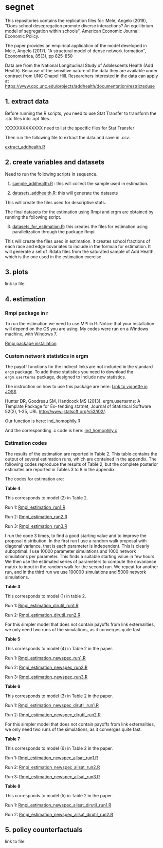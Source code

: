 # segnet
This repositories contains the replication files for:
Mele, Angelo (2019), "Does school desegregation promote diverse interactions? An equilibrium model of segregation within schools", American Economic Journal: Economic Policy.

The paper provides an empirical application of the model developed in 
Mele, Angelo (2017), "A structural model of dense network formation", Econometrica, 85(3), pp 825-850

Data are from the National Longitudinal Study of Adolescents Health (Add Health). Because of the sensitive nature of the data they are available under contract from UNC Chapel Hill. Researchers interested in the data can apply at https://www.cpc.unc.edu/projects/addhealth/documentation/restricteduse 

## 1. extract data
Before running the R scripts, you need to use Stat Transfer to transform the .stc files into .xpt files. 

XXXXXXXXXXXXX need to list the specific files for Stat Transfer

Then run the following file to extract the data and save in .csv.

[extract_addhealth.R](extract_addhealth.R)



## 2. create variables and datasets
Need to run the following scripts in sequence.

1. [sample_addhealth.R](sample_addhealth.R) : this will collect the sample used in estimation.

2. [datasets_addhealth.R](datasets_addhealth.R): this will generate the datasets

This will create the files used for descriptive stats.

The final datasets for the estimation using Rmpi and ergm are obtained by running the following script.

3. [datasets_for_estimation.R](datasets_for_estimation.R): this creates the files for estimation using parallelization through the package Rmpi.

This will create the files used in estimation. It creates school fractions of each race and edge covariates to include in the
formula for estimation. It will generate a set of .Rdata files from the saturated sample of Add Health, which is the one used in the estimation exercise

## 3. plots
link to file

## 4. estimation 

### Rmpi package in r
To run the estimation we need to use MPI in R. Notice that your installation will depend on the OS you are using. My codes were run on a Windows machine, with Windows 7.

[Rmpi package installation](http://fisher.stats.uwo.ca/faculty/yu/Rmpi/)


### Custom network statistics in ergm
The payoff functions for the indirect links are not included
in the standard `ergm` package. To add these statistics you need to 
download the `ergm.userterms` package, designed to include new statistics.

The instruction on how to use this package are here: [Link to vignette in JOSS](https://www.jstatsoft.org/article/view/v052i02).


Hunter DR, Goodreau SM, Handcock MS (2013). ergm.userterms: A Template Package for Ex-
tending statnet, Journal of Statistical Software 52(2), 1-25, URL http://www.jstatsoft.org/v52/i02/.

Our function is here: [ind_homophily.R](ind_homophily)

And the corresponding .c code is here: [ind_homophily.c](ind_homophily.c)

### Estimation codes

The results of the estimation are reported in Table 2. This table contains the output of several estimation runs, which are contained in the appendix. The following codes reproduce the results of Table 2, but the complete posterior estimates are reported in Tables 3 to 8 in the appendix.

The codes for estimation are:

**Table 4**

This corresponds to model (2) in Table 2.

Run 1: [Rmpi_estimation_run1.R](Rmpi_estimation_run1.R)

Run 2: [Rmpi_estimation_run2.R](Rmpi_estimation_run2.R) 

Run 3: [Rmpi_estimation_run3.R](Rmpi_estimation_run3.R)

I run the code 3 times, to find a good starting value and to improve the 
proposal distribution. In the first run I use a random walk proposal with
diagonal variance, that is each parameter is independent. This is clearly suboptimal. 
I use 10000 parameter simulations and 1000 network simulations per parameter. This finds
a suitable starting value in few hours. We then use the estimated series of parameters to compute the covariance matrix to input in the random walk for the second run.
We repeat for another run, and in the third run we use 100000 simulations and 5000 network simulations. 



**Table 3**

This corresponds to model (1) in table 2.

Run 1: [Rmpi_estimation_dirutil_run1.R](Rmpi_estimation_dirutil_run1.R)

Run 2: [Rmpi_estimation_dirutil_run2.R](Rmpi_estimation_dirutil_run2.R)

For this simpler model that does not contain payoffs from link externalities, we only need two runs of the simulations, as it converges quite fast.


**Table 5**

This corresponds to model (4) in Table 2 in the paper.

Run 1: [Rmpi_estimation_newspec_run1.R](Rmpi_estimation_newspec_run1.R)

Run 2: [Rmpi_estimation_newspec_run2.R](Rmpi_estimation_newspec_run2.R) 

Run 3: [Rmpi_estimation_newspec_run3.R](Rmpi_estimation_newspec_run3.R)


**Table 6**

This corresponds to model (3) in Table 2 in the paper.

Run 1: [Rmpi_estimation_newspec_dirutil_run1.R](Rmpi_estimation_newspec_dirutil_run1.R)

Run 2: [Rmpi_estimation_newspec_dirutil_run2.R](Rmpi_estimation_newspec_dirutil_run2.R)

For this simpler model that does not contain payoffs from link externalities, we only need two runs of the simulations, as it converges quite fast.


**Table 7**

This corresponds to model (6) in Table 2 in the paper.

Run 1: [Rmpi_estimation_newspec_allsat_run1.R](Rmpi_estimation_newspec_allsat_run1.R)

Run 2: [Rmpi_estimation_newspec_allsat_run2.R](Rmpi_estimation_newspec_allsat_run2.R) 

Run 3: [Rmpi_estimation_newspec_allsat_run3.R](Rmpi_estimation_newspec_allsat_run3.R)



**Table 8**

This corresponds to model (5) in Table 2 in the paper.


Run 1: [Rmpi_estimation_newspec_allsat_dirutil_run1.R](Rmpi_estimation_newspec_allsat_dirutil_run1.R)

Run 2: [Rmpi_estimation_newspec_allsat_dirutil_run2.R](Rmpi_estimation_newspec_allsat_dirutil_run2.R)


## 5. policy counterfactuals
link to file

